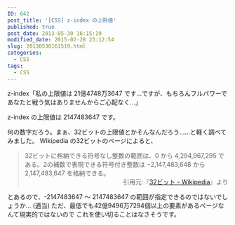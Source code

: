 ```yaml
---
ID: 642
post_title: '[CSS] z-index の上限値'
published: true
post_date: 2013-05-30 16:15:19
modified_date: 2015-02-28 23:12:54
slug: 20130530161519.html
categories:
  - CSS
tags:
  - CSS
---
```

z-index「私の上限値は 21億4748万3647 です…ですが、もちろんフルパワーであなたと戦う気はありませんからご心配なく…」
<!--more-->
z-index の上限値は 2147483647 です。

何の数字だろう。まぁ、32ビットの上限値とかそんなんだろう……と軽く調べてみました。
Wikipedia の32ビットのページによると、
<blockquote>32ビットに格納できる符号なし整数の範囲は、0 から 4,294,967,295 である。2の補数で表現できる符号付き整数は −2,147,483,648 から 2,147,483,647 を格納できる。<div align="right">引用元:『<a href="http://ja.wikipedia.org/wiki/32%E3%83%93%E3%83%83%E3%83%88" target="_blank">32ビット - Wikipedia</a>』より</div></blockquote>
とあるので、-2147483647 ～ 2147483647 の範囲が指定できるのではないでしょうか… <span class="text-muted">(適当)</span>
ただ、最低でも42億9496万7294個以上の要素があるページなんて現実的ではないので
これを使い切ることはなさそうです。